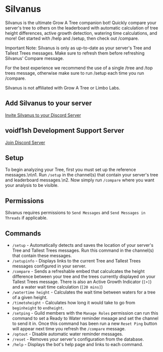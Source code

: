 # Silvanus
Silvanus is the ultimate Grow A Tree companion bot! Quickly compare your server's tree to others on the leaderboard with automatic calculation of tree height differences, active growth detection, watering time calculations, and more! Get started with /help and /setup, then check out /compare.

Important Note: Silvanus is only as up-to-date as your server's Tree and Tallest Trees messages. Make sure to refresh them before refreshing Silvanus' Compare message.

For the best experience we recommend the use of a single /tree and /top trees message, otherwise make sure to run /setup each time you run /compare.

Silvanus is not affiliated with Grow A Tree or Limbo Labs. 

## Add Silvanus to your server
[Invite Silvanus to your Discord Server](https://discord.com/api/oauth2/authorize?client_id=521624335119810561&permissions=274877908992&scope=bot%20applications.commands)

## voidf1sh Development Support Server
[Join Discord Server](https://discord.gg/g5JRGn7PxU)

## Setup
To begin analyzing your Tree, first you must set up the reference messages.\n\n1. Run `/setup` in the channel(s) that contain your server's tree and leaderboard messages.\n2. Now simply run `/compare` where you want your analysis to be visible.

## Permissions
Silvanus requires permissions to `Send Messages` and `Send Messages in Threads` if applicable.

## Commands
* `/setup` - Automatically detects and saves the location of your server's Tree and Tallest Trees messages. Run this command in the channel(s) that contain these messages.
* `/setupinfo` - Displays links to the current Tree and Tallest Trees messages configured in your server.
* `/compare` - Sends a refreshable embed that calculcates the height difference between your tree and the trees currently displayed on your Tallest Trees message. There is also an Active Growth Indicator (`[+]`) and a water wait time calculation (`[20 mins]`)
* `/watertime height` - Calculates the wait time between waters for a tree of a given height.
* `/timetoheight` - Calculates how long it would take to go from `beginheight` to `endheight`.
* `/setping` - Guild members with the `Manage Roles` permission can run this command to set a Ready to Water reminder meaage and set the channel to send it in. Once this command has been run a new `Reset Ping` button will appear next time you refresh the `/compare` message.
* `/optout` - Disable automatic water reminder messages.
* `/reset` - Removes your server's configuration from the database.
* `/help` - Displays the bot's help page and links to each command.